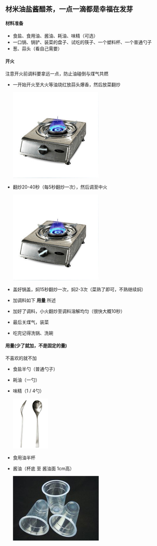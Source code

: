 ## 材米油盐酱醋茶，一点一滴都是幸福在发芽

#### 材料准备

- 食盐、食用油、酱油、耗油、味精（可选）
- 一口锅、锅铲、装菜的盘子、试吃的筷子、一个塑料杯、一个普通勺子
- 葱、蒜头（看自己需要）

#### 开火

注意开火前调料要拿远一点，防止油碰倒与煤气共燃

- 一开始开火至大火等油烧红放蒜头爆香，然后放菜翻炒

   ![](./img/126.jpg)

- 翻炒20-40秒（每5秒翻炒一次），然后调至中火

  ![](./img/127.jpg)

- 盖好锅盖，焖15秒翻炒一次，焖2-3次（菜熟了即可，不熟继续焖）
- 加调料如下 **用量** 所述
- 加好了调料，小火翻炒至调料溶解均匀（很快大概10秒）
- 最后关煤气，装菜
- 吃完记得洗锅、洗碗

#### 用量(少了就加，不是固定的量)

不喜欢的就不加

- 食盐半勺（普通勺子）

- 耗油（一勺）

- 味精（1 / 4勺）

  ![](./img/122.jpg)

- 食用油半杯

- 酱油（杯底 至 酱油面 1cm高）

  ![](./img/124.jpg)

  

